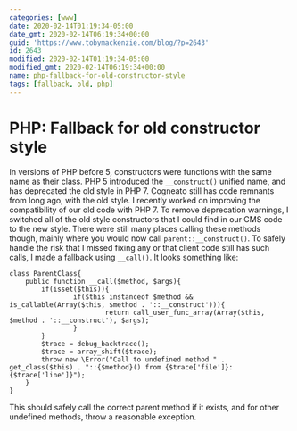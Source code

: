 ```yaml
---
categories: [www]
date: 2020-02-14T01:19:34-05:00
date_gmt: 2020-02-14T06:19:34+00:00
guid: 'https://www.tobymackenzie.com/blog/?p=2643'
id: 2643
modified: 2020-02-14T01:19:34-05:00
modified_gmt: 2020-02-14T06:19:34+00:00
name: php-fallback-for-old-constructor-style
tags: [fallback, old, php]
---
```


PHP: Fallback for old constructor style
=======================================

In versions of PHP before 5, constructors were functions with the same name as their class.  PHP 5 introduced the `__construct()` unified name, and has deprecated the old style in PHP 7.  Cogneato still has code remnants from long ago, with the old style.  I recently worked on improving the compatibility of our old code with PHP 7.<!--more-->  To remove deprecation warnings, I switched all of the old style constructors that I could find in our CMS code to the new style.  There were still many places calling these methods though, mainly where you would now call `parent::__construct()`.  To safely handle the risk that I missed fixing any or that client code still has such calls, I made a fallback using `__call()`.  It looks something like:

```
class ParentClass{
	public function __call($method, $args){
		if(isset($this)){
				if($this instanceof $method && is_callable(Array($this, $method . '::__construct'))){
						return call_user_func_array(Array($this, $method . '::__construct'), $args);
				}
		}
		$trace = debug_backtrace();
		$trace = array_shift($trace);
		throw new \Error("Call to undefined method " . get_class($this) . "::{$method}() from {$trace['file']}:{$trace['line']}");
	}
}
```

This should safely call the correct parent method if it exists, and for other undefined methods, throw a reasonable exception.

